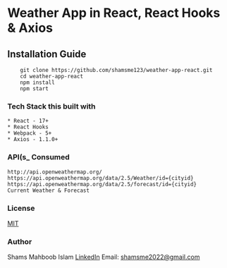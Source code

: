 # Weather App in React, React Hooks & Axios

## Installation Guide

```
    git clone https://github.com/shamsme123/weather-app-react.git
    cd weather-app-react
    npm install
    npm start
```

### Tech Stack this built with

    * React - 17+
    * React Hooks
    * Webpack - 5+
    * Axios - 1.1.0+

### API(s_ Consumed
```
http://api.openweathermap.org/
https://api.openweathermap.org/data/2.5/Weather/id={cityid}
https://api.openweathermap.org/data/2.5/forecast/id={cityid}
Current Weather & Forecast

```

### License
[MIT](https://choosealicense.com/licenses/mit/)

### Author
Shams Mahboob Islam
<a href="https://in.linkedin.com/in/shams-mahboob-islam-98a3b4a8">LinkedIn</a>
Email: shamsme2022@gmail.com
